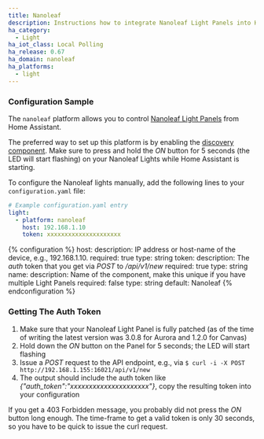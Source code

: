 ```yaml
---
title: Nanoleaf
description: Instructions how to integrate Nanoleaf Light Panels into Home Assistant.
ha_category:
  - Light
ha_iot_class: Local Polling
ha_release: 0.67
ha_domain: nanoleaf
ha_platforms:
  - light
---
```


### Configuration Sample

The `nanoleaf` platform allows you to control [Nanoleaf Light Panels](https://nanoleaf.me) from Home Assistant.

The preferred way to set up this platform is by enabling the [discovery component](/integrations/discovery/). Make sure to press and hold the *ON* button for 5 seconds (the LED will start flashing) on your Nanoleaf Lights while Home Assistant is starting.

To configure the Nanoleaf lights manually, add the following lines to your `configuration.yaml` file:

```yaml
# Example configuration.yaml entry
light:
  - platform: nanoleaf
    host: 192.168.1.10
    token: xxxxxxxxxxxxxxxxxxxxx
```

{% configuration %}
host:
  description: IP address or host-name of the device, e.g., 192.168.1.10.
  required: true
  type: string
token:
  description: The *auth* token that you get via *POST* to */api/v1/new*
  required: true
  type: string
name:
  description: Name of the component, make this unique if you have multiple Light Panels
  required: false
  type: string
  default: Nanoleaf
{% endconfiguration %}

### Getting The Auth Token

1. Make sure that your Nanoleaf Light Panel is fully patched (as of the time of writing the latest version was 3.0.8 for Aurora and 1.2.0 for Canvas)
2. Hold down the *ON* button on the Panel for 5 seconds; the LED will start flashing
3. Issue a *POST* request to the API endpoint, e.g., via `$ curl -i -X POST http://192.168.1.155:16021/api/v1/new`
4. The output should include the auth token like *{"auth_token":"xxxxxxxxxxxxxxxxxxxxx"}*, copy the resulting token into your configuration

If you get a 403 Forbidden message, you probably did not press the *ON* button long enough. The time-frame to get a valid token is only 30 seconds, so you have to be quick to issue the curl request.
